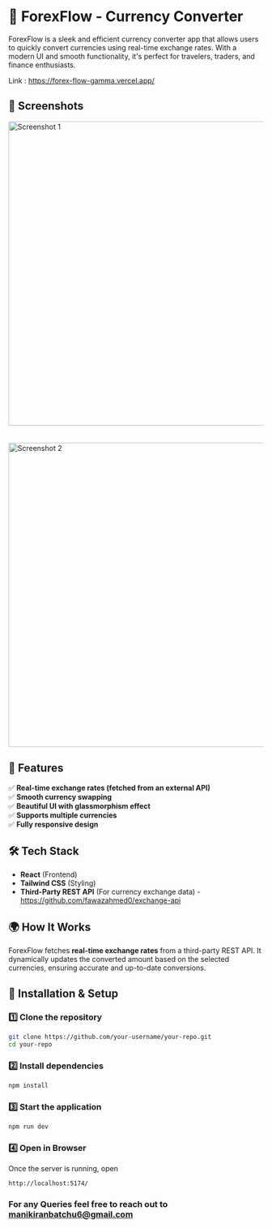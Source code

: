 # 💱 ForexFlow - Currency Converter  

ForexFlow is a sleek and efficient currency converter app that allows users to quickly convert currencies using real-time exchange rates. With a modern UI and smooth functionality, it's perfect for travelers, traders, and finance enthusiasts.  

Link : https://forex-flow-gamma.vercel.app/

## 📸 Screenshots  
<img src="https://github.com/user-attachments/assets/ac2597e9-ff72-4d04-95bb-c82742a2f43a" alt="Screenshot 1" width="600"/>
<br>
<br>
<br>
<img src="https://github.com/user-attachments/assets/4ef9d454-8176-4c74-b897-6ae19a1d3783" alt="Screenshot 2" width="600"/> 


## 🚀 Features  
✅ **Real-time exchange rates (fetched from an external API)**  
✅ **Smooth currency swapping**  
✅ **Beautiful UI with glassmorphism effect**  
✅ **Supports multiple currencies**  
✅ **Fully responsive design**  

## 🛠️ Tech Stack  
- **React** (Frontend)  
- **Tailwind CSS** (Styling)  
- **Third-Party REST API** (For currency exchange data) - https://github.com/fawazahmed0/exchange-api

## 🌍 How It Works  
ForexFlow fetches **real-time exchange rates** from a third-party REST API. It dynamically updates the converted amount based on the selected currencies, ensuring accurate and up-to-date conversions.  

## 🔧 Installation & Setup  
### **1️⃣ Clone the repository**  
```bash
git clone https://github.com/your-username/your-repo.git
cd your-repo
```
### **2️⃣ Install dependencies**  
```bash
npm install
```
### **3️⃣ Start the application**  
```bash
npm run dev
```
### **4️⃣ Open in Browser**  
Once the server is running, open
```bash
http://localhost:5174/
```

### For any Queries feel free to reach out to manikiranbatchu6@gmail.com
